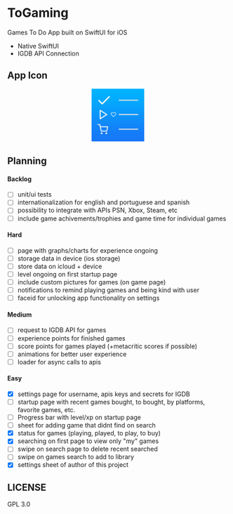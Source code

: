 # ToGaming

Games To Do App built on SwiftUI for iOS

* Native SwiftUI
* IGDB API Connection 

## App Icon

<p align="center">
  <img width="120" src="./.github/togaming-app-icon.png">
</p>

## Planning

#### Backlog
- [ ] unit/ui tests
- [ ] internationalization for english and portuguese and spanish
- [ ] possibility to integrate with APIs PSN, Xbox, Steam, etc 
- [ ] include game achivements/trophies and game time for individual games 

#### Hard
- [ ] page with graphs/charts for experience ongoing
- [ ] storage data in device (ios storage)
- [ ] store data on icloud + device
- [ ] level ongoing on first startup page
- [ ] include custom pictures for games (on game page)
- [ ] notifications to remind playing games and being kind with user
- [ ] faceid for unlocking app functionality on settings

#### Medium
- [ ] request to IGDB API for games
- [ ] experience points for finished games
- [ ] score points for games played (+metacritic scores if possible)
- [ ] animations for better user experience
- [ ] loader for async calls to apis

#### Easy
- [X] settings page for username, apis keys and secrets for IGDB
- [ ] startup page with recent games bought, to bought, by platforms, favorite games, etc. 
- [ ] Progress bar with level/xp on startup page
- [ ] sheet for adding game that didnt find on search
- [X] status for games (playing, played, to play, to buy)
- [X] searching on first page to view only "my" games
- [ ] swipe on search page to delete recent searched
- [ ] swipe on games search to add to library 
- [X] settings sheet of author of this project

## LICENSE
GPL 3.0
